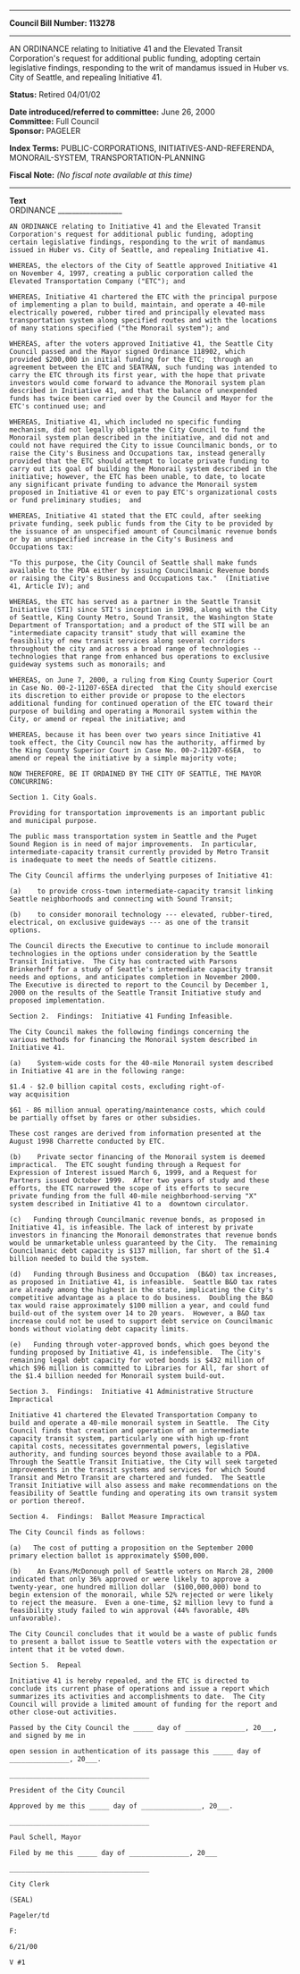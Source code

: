 * * * * *  
  
**Council Bill Number: [](#h0)[](#h2)113278**  
  
* * * * *  
  
AN ORDINANCE relating to Initiative 41 and the Elevated Transit Corporation's request for additional public funding, adopting certain legislative findings, responding to the writ of mandamus issued in Huber vs. City of Seattle, and repealing Initiative 41.  
  
**Status:** Retired 04/01/02   
  
**Date introduced/referred to committee:** June 26, 2000   
**Committee:** Full Council   
**Sponsor:** PAGELER   
  
**Index Terms:** PUBLIC-CORPORATIONS, INITIATIVES-AND-REFERENDA, MONORAIL-SYSTEM, TRANSPORTATION-PLANNING  
  
**Fiscal Note:** *(No fiscal note available at this time)*  
  
* * * * *  
  
**Text**  
    ORDINANCE __________________  
  
    AN ORDINANCE relating to Initiative 41 and the Elevated Transit  
    Corporation's request for additional public funding, adopting  
    certain legislative findings, responding to the writ of mandamus  
    issued in Huber vs. City of Seattle, and repealing Initiative 41.  
  
    WHEREAS, the electors of the City of Seattle approved Initiative 41  
    on November 4, 1997, creating a public corporation called the  
    Elevated Transportation Company ("ETC"); and  
  
    WHEREAS, Initiative 41 chartered the ETC with the principal purpose  
    of implementing a plan to build, maintain, and operate a 40-mile  
    electrically powered, rubber tired and principally elevated mass  
    transportation system along specified routes and with the locations  
    of many stations specified ("the Monorail system"); and  
  
    WHEREAS, after the voters approved Initiative 41, the Seattle City  
    Council passed and the Mayor signed Ordinance 118902, which  
    provided $200,000 in initial funding for the ETC;  through an  
    agreement between the ETC and SEATRAN, such funding was intended to  
    carry the ETC through its first year, with the hope that private  
    investors would come forward to advance the Monorail system plan  
    described in Initiative 41, and that the balance of unexpended  
    funds has twice been carried over by the Council and Mayor for the  
    ETC's continued use; and  
  
    WHEREAS, Initiative 41, which included no specific funding  
    mechanism, did not legally obligate the City Council to fund the  
    Monorail system plan described in the initiative, and did not and  
    could not have required the City to issue Councilmanic bonds, or to  
    raise the City's Business and Occupations tax, instead generally  
    provided that the ETC should attempt to locate private funding to  
    carry out its goal of building the Monorail system described in the  
    initiative; however, the ETC has been unable, to date, to locate  
    any significant private funding to advance the Monorail system  
    proposed in Initiative 41 or even to pay ETC's organizational costs  
    or fund preliminary studies;  and  
  
    WHEREAS, Initiative 41 stated that the ETC could, after seeking  
    private funding, seek public funds from the City to be provided by  
    the issuance of an unspecified amount of Councilmanic revenue bonds  
    or by an unspecified increase in the City's Business and  
    Occupations tax:  
  
    "To this purpose, the City Council of Seattle shall make funds  
    available to the PDA either by issuing Councilmanic Revenue bonds  
    or raising the City's Business and Occupations tax."  (Initiative  
    41, Article IV); and  
  
    WHEREAS, the ETC has served as a partner in the Seattle Transit  
    Initiative (STI) since STI's inception in 1998, along with the City  
    of Seattle, King County Metro, Sound Transit, the Washington State  
    Department of Transportation; and a product of the STI will be an  
    "intermediate capacity transit" study that will examine the  
    feasibility of new transit services along several corridors  
    throughout the city and across a broad range of technologies --  
    technologies that range from enhanced bus operations to exclusive  
    guideway systems such as monorails; and  
  
    WHEREAS, on June 7, 2000, a ruling from King County Superior Court  
    in Case No. 00-2-11207-6SEA directed  that the City should exercise  
    its discretion to either provide or propose to the electors  
    additional funding for continued operation of the ETC toward their  
    purpose of building and operating a Monorail system within the  
    City, or amend or repeal the initiative; and  
  
    WHEREAS, because it has been over two years since Initiative 41  
    took effect, the City Council now has the authority, affirmed by  
    the King County Superior Court in Case No. 00-2-11207-6SEA,  to  
    amend or repeal the initiative by a simple majority vote;  
  
    NOW THEREFORE, BE IT ORDAINED BY THE CITY OF SEATTLE, THE MAYOR  
    CONCURRING:  
  
    Section 1. City Goals.  
  
    Providing for transportation improvements is an important public  
    and municipal purpose.  
  
    The public mass transportation system in Seattle and the Puget  
    Sound Region is in need of major improvements.  In particular,  
    intermediate-capacity transit currently provided by Metro Transit  
    is inadequate to meet the needs of Seattle citizens.  
  
    The City Council affirms the underlying purposes of Initiative 41:  
  
    (a)    to provide cross-town intermediate-capacity transit linking  
    Seattle neighborhoods and connecting with Sound Transit;  
  
    (b)    to consider monorail technology --- elevated, rubber-tired,  
    electrical, on exclusive guideways --- as one of the transit  
    options.  
  
    The Council directs the Executive to continue to include monorail  
    technologies in the options under consideration by the Seattle  
    Transit Initiative.  The City has contracted with Parsons  
    Brinkerhoff for a study of Seattle's intermediate capacity transit  
    needs and options, and anticipates completion in November 2000.  
    The Executive is directed to report to the Council by December 1,  
    2000 on the results of the Seattle Transit Initiative study and  
    proposed implementation.  
  
    Section 2.  Findings:  Initiative 41 Funding Infeasible.  
  
    The City Council makes the following findings concerning the  
    various methods for financing the Monorail system described in  
    Initiative 41.  
  
    (a)    System-wide costs for the 40-mile Monorail system described  
    in Initiative 41 are in the following range:  
  
    $1.4 - $2.0 billion capital costs, excluding right-of-  
    way acquisition  
  
    $61 - 86 million annual operating/maintenance costs, which could  
    be partially offset by fares or other subsidies.  
  
    These cost ranges are derived from information presented at the  
    August 1998 Charrette conducted by ETC.  
  
    (b)    Private sector financing of the Monorail system is deemed  
    impractical.  The ETC sought funding through a Request for  
    Expression of Interest issued March 6, 1999, and a Request for  
    Partners issued October 1999.  After two years of study and these  
    efforts, the ETC narrowed the scope of its efforts to secure  
    private funding from the full 40-mile neighborhood-serving "X"  
    system described in Initiative 41 to a  downtown circulator.  
  
    (c)   Funding through Councilmanic revenue bonds, as proposed in  
    Initiative 41, is infeasible. The lack of interest by private  
    investors in financing the Monorail demonstrates that revenue bonds  
    would be unmarketable unless guaranteed by the City.  The remaining  
    Councilmanic debt capacity is $137 million, far short of the $1.4  
    billion needed to build the system.  
  
    (d)   Funding through Business and Occupation  (B&O) tax increases,  
    as proposed in Initiative 41, is infeasible.  Seattle B&O tax rates  
    are already among the highest in the state, implicating the City's  
    competitive advantage as a place to do business.  Doubling the B&O  
    tax would raise approximately $100 million a year, and could fund  
    build-out of the system over 14 to 20 years.  However, a B&O tax  
    increase could not be used to support debt service on Councilmanic  
    bonds without violating debt capacity limits.  
  
    (e)   Funding through voter-approved bonds, which goes beyond the  
    funding proposed by Initiative 41, is indefensible.  The City's  
    remaining legal debt capacity for voted bonds is $432 million of  
    which $96 million is committed to Libraries for All, far short of  
    the $1.4 billion needed for Monorail system build-out.  
  
    Section 3.  Findings:  Initiative 41 Administrative Structure  
    Impractical  
  
    Initiative 41 chartered the Elevated Transportation Company to  
    build and operate a 40-mile monorail system in Seattle.  The City  
    Council finds that creation and operation of an intermediate  
    capacity transit system, particularly one with high up-front  
    capital costs, necessitates governmental powers, legislative  
    authority, and funding sources beyond those available to a PDA.  
    Through the Seattle Transit Initiative, the City will seek targeted  
    improvements in the transit systems and services for which Sound  
    Transit and Metro Transit are chartered and funded.  The Seattle  
    Transit Initiative will also assess and make recommendations on the  
    feasibility of Seattle funding and operating its own transit system  
    or portion thereof.  
  
    Section 4.  Findings:  Ballot Measure Impractical  
  
    The City Council finds as follows:  
  
    (a)   The cost of putting a proposition on the September 2000  
    primary election ballot is approximately $500,000.  
  
    (b)    An Evans/McDonough poll of Seattle voters on March 28, 2000  
    indicated that only 36% approved or were likely to approve a  
    twenty-year, one hundred million dollar  ($100,000,000) bond to  
    begin extension of the monorail, while 52% rejected or were likely  
    to reject the measure.  Even a one-time, $2 million levy to fund a  
    feasibility study failed to win approval (44% favorable, 48%  
    unfavorable).  
  
    The City Council concludes that it would be a waste of public funds  
    to present a ballot issue to Seattle voters with the expectation or  
    intent that it be voted down.  
  
    Section 5.  Repeal  
  
    Initiative 41 is hereby repealed, and the ETC is directed to  
    conclude its current phase of operations and issue a report which  
    summarizes its activities and accomplishments to date.  The City  
    Council will provide a limited amount of funding for the report and  
    other close-out activities.  
  
    Passed by the City Council the _____ day of _______________, 20___,  
    and signed by me in  
  
    open session in authentication of its passage this _____ day of  
    _______________, 20___.  
  
    ___________________________________  
  
    President of the City Council  
  
    Approved by me this _____ day of _______________, 20___.  
  
    ___________________________________  
  
    Paul Schell, Mayor  
  
    Filed by me this _____ day of _______________, 20___  
  
    ___________________________________  
  
    City Clerk  
  
    (SEAL)  
  
    Pageler/td  
  
    F:  
  
    6/21/00  
  
    V #1  
